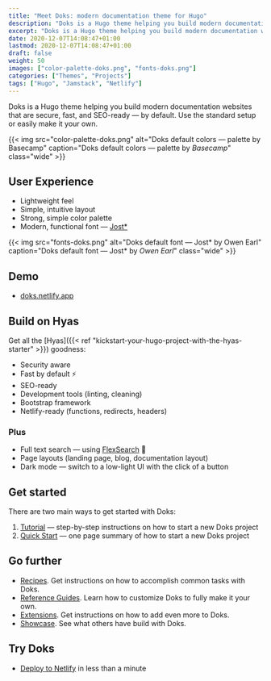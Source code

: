 ```yaml
---
title: "Meet Doks: modern documentation theme for Hugo"
description: "Doks is a Hugo theme helping you build modern documentation websites that are secure, fast, and SEO-ready — by default."
excerpt: "Doks is a Hugo theme helping you build modern documentation websites that are secure, fast, and SEO-ready — by default."
date: 2020-12-07T14:08:47+01:00
lastmod: 2020-12-07T14:08:47+01:00
draft: false
weight: 50
images: ["color-palette-doks.png", "fonts-doks.png"]
categories: ["Themes", "Projects"]
tags: ["Hugo", "Jamstack", "Netlify"]
---
```


Doks is a Hugo theme helping you build modern documentation websites that are secure, fast, and SEO-ready — by default. Use the standard setup or easily make it your own.

{{< img src="color-palette-doks.png" alt="Doks default colors — palette by Basecamp" caption="Doks default colors — palette by <em>Basecamp</em>" class="wide" >}}

## User Experience

- Lightweight feel
- Simple, intuitive layout
- Strong, simple color palette
- Modern, functional font — [Jost*](https://indestructibletype.com/Jost.html)

{{< img src="fonts-doks.png" alt="Doks default font — Jost\* by Owen Earl" caption="Doks default font — Jost* by <em>Owen Earl</em>" class="wide" >}}

## Demo

- [doks.netlify.app](https://doks.netlify.app/)

## Build on Hyas

Get all the [Hyas]({{< ref "kickstart-your-hugo-project-with-the-hyas-starter" >}}) goodness:

- Security aware
- Fast by default ⚡️
- SEO-ready
- Development tools (linting, cleaning)
- Bootstrap framework
- Netlify-ready (functions, redirects, headers)

### Plus

- Full text search — using [FlexSearch](https://github.com/nextapps-de/flexsearch) 🚀
- Page layouts (landing page, blog, documentation layout)
- Dark mode — switch to a low-light UI with the click of a button

## Get started

There are two main ways to get started with Doks:

1. [Tutorial](https://getdoks.org/tutorial/introduction/) — step-by-step instructions on how to start a new Doks project
2. [Quick Start](https://getdoks.org/docs/prologue/quick-start/) — one page summary of how to start a new Doks project

## Go further

- [Recipes](https://getdoks.org/docs/recipes/project-configuration/). Get instructions on how to accomplish common tasks with Doks.
- [Reference Guides](https://getdoks.org/docs/reference-guides/security/). Learn how to customize Doks to fully make it your own.
- [Extensions](https://getdoks.org/docs/extensions/add-google-fonts/). Get instructions on how to add even more to Doks.
- [Showcase](https://getdoks.org/showcase/causal-data-science-meeting/). See what others have build with Doks.

## Try Doks

- [Deploy to Netlify](https://app.netlify.com/start/deploy?repository=https://github.com/h-enk/doks) in less than a minute

